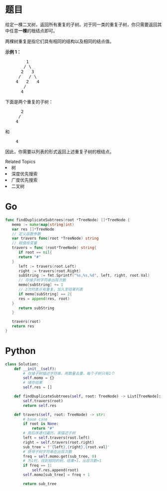 # 题目
<p>给定一棵二叉树，返回所有重复的子树。对于同一类的重复子树，你只需要返回其中任意<strong>一棵</strong>的根结点即可。</p>

<p>两棵树重复是指它们具有相同的结构以及相同的结点值。</p>

<p><strong>示例 1：</strong></p>

<pre>        1
       / \
      2   3
     /   / \
    4   2   4
       /
      4
</pre>

<p>下面是两个重复的子树：</p>

<pre>      2
     /
    4
</pre>

<p>和</p>

<pre>    4
</pre>

<p>因此，你需要以列表的形式返回上述重复子树的根结点。</p>
<div><div>Related Topics</div><div><li>树</li><li>深度优先搜索</li><li>广度优先搜索</li><li>二叉树</li></div></div>



# Go

```go
func findDuplicateSubtrees(root *TreeNode) []*TreeNode {
   memo := make(map[string]int)
   var res []*TreeNode
   // 定义函数参数
   var travers func(root *TreeNode) string
   // 赋值给变量
   travers = func (root*TreeNode) string{
      if root == nil{
      return "#"
   }
      left := travers(root.Left)
      right := travers(root.Right)
      subString := fmt.Sprintf("%s,%s,%d", left, right, root.Val)
      // 存储子树字符串出现次数
      memo[subString] += 1
      // 2次时表示有重复，加入至结果列表
      if memo[subString] == 2{
      res = append(res, root)
   }
      return subString
   }

   travers(root)
   return res
}
```

# Python

```python
class Solution:
    def __init__(self):
        # 存储子树描述字符串，用数量去重，每个子树只有1个
        self.momo = {}
        # 储存结果
        self.res = []

    def findDuplicateSubtrees(self, root: TreeNode) -> List[TreeNode]:
        self.travers(root)
        return self.res

    def travers(self, root: TreeNode) -> str:
        # base case
        if root is None:
            return "#"
        # 用后序递归遍历，来描述子树
        left = self.travers(root.left)
        right = self.travers(root.right)
        sub_tree = f'{left},{right},{root.val}'
        # 获得子树字符串在出现次数
        freq = self.momo.get(sub_tree, 0)
        # 为1时，找到相同的树，结果+1，出现次数+1
        if freq == 1:
            self.res.append(root)
        self.momo[sub_tree] = freq + 1

        return sub_tree
```